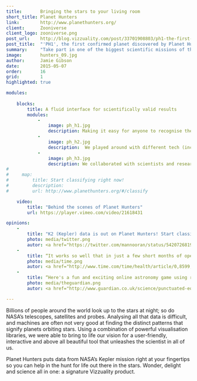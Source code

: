 ```yaml
---
title:       Bringing the stars to your living room
short_title: Planet Hunters
link:        http://www.planethunters.org/
client:      Zooniverse
client_logo: zooniverse.png
post_url:    http://blog.vizzuality.com/post/33701908803/ph1-the-first-confirmed-planet-discovered-by
post_title:  "'PH1', the first confirmed planet discovered by Planet Hunters"
summary:     "Take part in one of the biggest scientific missions of the 21st Century: the search for planets outside our solar system."
image:       hunters_09.jpg
author:      Jamie Gibson
date:        2015-05-07
order:       16
grid:        1
highlighted: true

modules:
    
    blocks:
        title: A fluid interface for scientifically valid results
        modules:
            -
                image: ph_h1.jpg
                description: Making it easy for anyone to recognise the transits and have some fun at the same time 
            -
                image: ph_h2.jpg
                description:  We played around with different tech (including heaps of customisation) until we ended up at an interface that was just right
            -
                image: ph_h3.jpg
                description: We collaborated with scientists and researchers to create a workflow and features that ensured valid identifications
# 
#     map:
#         title: Start classifying right now!
#         description:
#         url: http://www.planethunters.org/#/classify

    video:
        title: "Behind the scenes of Planet Hunters"
        url: https://player.vimeo.com/video/21618431

opinions:
    -
        title: "K2 (Kepler) data is out on Planet Hunters! Start classifying! You might just discover a planet! via /r/space <a href="http://bit.ly/12ZjN8T">http://bit.ly/12ZjN8T</a> #space"
        photo: media/twitter.png
        autor: <a href="https://twitter.com/mannooran/status/542072681915772928"> Jestin Mannoor </a>
    -
        title: “It works so well that in just a few short months of operation, the more than 22,000 visitors to the website have found nearly 50 potential planets”
        photo: media/time.png
        autor: <a href="http://www.time.com/time/health/article/0,8599,2065049,00.html"> TIME </a>
    -
        title: “Here's a fun and exciting online astronomy game using real scientific data where you, the citizen-scientist, identify stars that may have planets orbiting them.”
        photo: media/theguardian.png
        autor: <a href="http://www.guardian.co.uk/science/punctuated-equilibrium/2010/dec/17/3"> The Guardian </a>

---
```


Billions of people around the world look up to the stars at night; so do NASA’s telescopes, satellites and probes. Analysing all that data is difficult, and machines are often not very good at finding the distinct patterns that signify planets orbiting stars. Using a combination of powerful visualisation libraries, we were able to bring to life our vision for a user-friendly, interactive and above all beautiful tool that unleashes the scientist in all of us. 

Planet Hunters puts data from NASA’s Kepler mission right at your fingertips so you can help in the hunt for life out there in the stars. Wonder, delight and science all in one: a signature Vizzuality product. 

